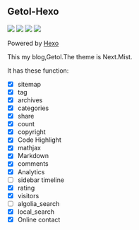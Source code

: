 ## Getol-Hexo

[![](https://img.shields.io/badge/building-passing-brightgreen.svg)](https://frank-xjh.github.io/)  [![](https://img.shields.io/badge/npm%20package-3.4.4-brightgreen.svg)](https://www.npmjs.com/package/hexo)  [![](https://img.shields.io/badge/npm-v5.6.0-blue.svg)](https://www.npmjs.com/get-npm?utm_source=house&utm_medium=homepage&utm_campaign=free%20orgs&utm_term=Install%20npm)  [![](https://img.shields.io/badge/node-v8.9.3-brightgreen.svg)](https://nodejs.org/en/)

Powered by [Hexo](https://hexo.io/)

This my blog,Getol.The theme is Next.Mist.

It has these function:

- [x] sitemap
- [x] tag
- [x] archives
- [x] categories
- [x] share
- [x] count
- [x] copyright
- [x] Code Highlight
- [x] mathjax
- [x] Markdown
- [x] comments
- [x] Analytics
- [ ] sidebar timeline
- [x] rating
- [x] visitors
- [ ] algolia_search
- [x] local_search
- [x] Online contact